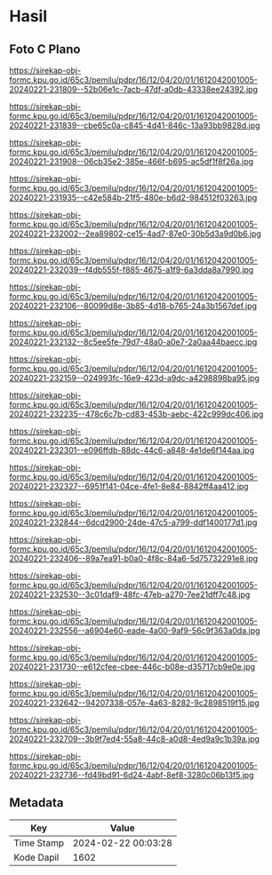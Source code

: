 # Hasil

## Foto C Plano

https://sirekap-obj-formc.kpu.go.id/65c3/pemilu/pdpr/16/12/04/20/01/1612042001005-20240221-231809--52b06e1c-7acb-47df-a0db-43338ee24392.jpg

https://sirekap-obj-formc.kpu.go.id/65c3/pemilu/pdpr/16/12/04/20/01/1612042001005-20240221-231839--cbe65c0a-c845-4d41-846c-13a93bb9828d.jpg

https://sirekap-obj-formc.kpu.go.id/65c3/pemilu/pdpr/16/12/04/20/01/1612042001005-20240221-231908--06cb35e2-385e-466f-b695-ac5df1f8f26a.jpg

https://sirekap-obj-formc.kpu.go.id/65c3/pemilu/pdpr/16/12/04/20/01/1612042001005-20240221-231935--c42e584b-21f5-480e-b6d2-984512f03263.jpg

https://sirekap-obj-formc.kpu.go.id/65c3/pemilu/pdpr/16/12/04/20/01/1612042001005-20240221-232002--2ea89802-ce15-4ad7-87e0-30b5d3a9d0b6.jpg

https://sirekap-obj-formc.kpu.go.id/65c3/pemilu/pdpr/16/12/04/20/01/1612042001005-20240221-232039--f4db555f-f885-4675-a1f9-6a3dda8a7990.jpg

https://sirekap-obj-formc.kpu.go.id/65c3/pemilu/pdpr/16/12/04/20/01/1612042001005-20240221-232106--80099d8e-3b85-4d18-b765-24a3b1567def.jpg

https://sirekap-obj-formc.kpu.go.id/65c3/pemilu/pdpr/16/12/04/20/01/1612042001005-20240221-232132--8c5ee5fe-79d7-48a0-a0e7-2a0aa44baecc.jpg

https://sirekap-obj-formc.kpu.go.id/65c3/pemilu/pdpr/16/12/04/20/01/1612042001005-20240221-232159--024993fc-16e9-423d-a9dc-a4298898ba95.jpg

https://sirekap-obj-formc.kpu.go.id/65c3/pemilu/pdpr/16/12/04/20/01/1612042001005-20240221-232235--478c6c7b-cd83-453b-aebc-422c999dc406.jpg

https://sirekap-obj-formc.kpu.go.id/65c3/pemilu/pdpr/16/12/04/20/01/1612042001005-20240221-232301--e096ffdb-88dc-44c6-a848-4e1de6f144aa.jpg

https://sirekap-obj-formc.kpu.go.id/65c3/pemilu/pdpr/16/12/04/20/01/1612042001005-20240221-232327--6951f141-04ce-4fe1-8e84-8842ff4aa412.jpg

https://sirekap-obj-formc.kpu.go.id/65c3/pemilu/pdpr/16/12/04/20/01/1612042001005-20240221-232844--6dcd2900-24de-47c5-a799-ddf1400177d1.jpg

https://sirekap-obj-formc.kpu.go.id/65c3/pemilu/pdpr/16/12/04/20/01/1612042001005-20240221-232406--89a7ea91-b0a0-4f8c-84a6-5d75732291e8.jpg

https://sirekap-obj-formc.kpu.go.id/65c3/pemilu/pdpr/16/12/04/20/01/1612042001005-20240221-232530--3c01daf9-48fc-47eb-a270-7ee21dff7c48.jpg

https://sirekap-obj-formc.kpu.go.id/65c3/pemilu/pdpr/16/12/04/20/01/1612042001005-20240221-232556--a6904e60-eade-4a00-9af9-56c9f363a0da.jpg

https://sirekap-obj-formc.kpu.go.id/65c3/pemilu/pdpr/16/12/04/20/01/1612042001005-20240221-231730--e612cfee-cbee-446c-b08e-d35717cb9e0e.jpg

https://sirekap-obj-formc.kpu.go.id/65c3/pemilu/pdpr/16/12/04/20/01/1612042001005-20240221-232642--94207338-057e-4a63-8282-9c2898519f15.jpg

https://sirekap-obj-formc.kpu.go.id/65c3/pemilu/pdpr/16/12/04/20/01/1612042001005-20240221-232709--3b9f7ed4-55a8-44c8-a0d8-4ed9a9c1b39a.jpg

https://sirekap-obj-formc.kpu.go.id/65c3/pemilu/pdpr/16/12/04/20/01/1612042001005-20240221-232736--fd49bd91-6d24-4abf-8ef8-3280c06b13f5.jpg


## Metadata

| Key        | Value               |
| ---------- | ------------------- |
| Time Stamp | 2024-02-22 00:03:28 |
| Kode Dapil | 1602                |



